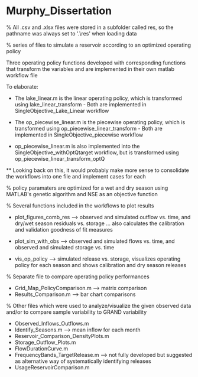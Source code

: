 # Murphy_Dissertation

% All .csv and .xlsx files were stored in a subfolder called res, so the pathname was always set to '.\res\' when loading data

% series of files to simulate a reservoir according to an optimized operating policy

Three operating policy functions developed
with corresponding functions that transform the variables
and are implemented in their own matlab workflow file

To elaborate:
- The lake_linear.m is the linear operating policy, which is transformed using lake_linear_transform
      - Both are implemented in SingleObjective_Lake_Linear workflow

- The op_piecewise_linear.m is the piecewise operating policy, which is transformed using op_piecewise_linear_transform
      - Both are implemented in SingleObjective_piecewise workflow

- op_piecewise_linear.m is also implemented into the SingleObjective_withOptQtarget workflow, but is transformed using op_piecewise_linear_transform_optQ

** Looking back on this, it would probably make more sense to consolidate the workflows into one file and implement cases for each 

% policy paramaters are optimized for a wet and dry season using MATLAB's genetic algorithm and NSE as an objective function

% Several functions included in the workflows to plot results
- plot_figures_comb_res --> observed and simulated outflow vs. time, and dry/wet season residuals vs. storage 
... also calculates the calibration and validation goodness of fit measures

- plot_sim_with_obs --> observed and simulated flows vs. time, and observed and simulated storage vs. time

- vis_op_policy --> simulated release vs. storage, visualizes operating policy for each season and shows calibration and dry season releases

% Separate file to compare operating policy performances
- Grid_Map_PolicyComparison.m --> matrix comparison
- Results_Comparison.m --> bar chart comparisons

% Other files which were used to analyze/visualize the given observed data and/or to compare sample variability to GRAND variability
- Observed_Inflows_Outflows.m 
- Identify_Seasons.m --> mean inflow for each month
- Reservoir_Comparison_DensityPlots.m
- Storage_Outflow_Plots.m
- FlowDurationCurve.m
- FrequencyBands_TargetRelease.m --> not fully developed but suggested as alternative way of systematically identifying releases
- UsageReservoirComparison.m




